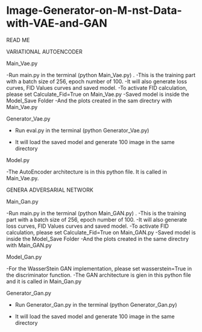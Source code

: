 # Image-Generator-on-M-nst-Data-with-VAE-and-GAN

READ ME

VARIATIONAL AUTOENCODER

Main_Vae.py

-Run main.py in the terminal (python Main_Vae.py) .
-This is the training part with a batch size of 256, epoch number of 100.
-It will also generate loss curves, FID Values curves and saved model.
-To activate FID calculation, please set Calculate_Fid=True on Main_Vae.py
-Saved model is inside the Model_Save Folder
-And the plots created in the sam directıry with Main_Vae.py

Generator_Vae.py

- Run eval.py in the terminal (python Generator_Vae.py)

- It will load the saved model  and generate 100 image in  the same directory

Model.py

-The AutoEncoder architecture is in this python file. It is called in Main_Vae.py.




GENERA ADVERSARIAL NETWORK

Main_Gan.py

-Run main.py in the terminal (python Main_GAN.py) .
-This is the training part with a batch size of 256, epoch number of 100.
-It will also generate loss curves, FID Values curves and saved model.
-To activate FID calculation, please set Calculate_Fid=True on Main_GAN.py
-Saved model is inside the Model_Save Folder
-And the plots created in the same directıry with Main_GAN.py

Model_Gan.py

-For the WasserStein GAN implementation, please set wasserstein=True in the discriminator function.
-The GAN architecture is gien in this python file and it is called in Main_Gan.py

Generator_Gan.py

- Run Generator_Gan.py in the terminal (python Generator_Gan.py)

- It will load the saved model  and generate 100 image in the same directory

